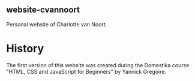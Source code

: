 website-cvannoort
-----------------
Personal website of Charlotte van Noort.

# History

The first version of this website was created during the Domestika course "HTML, CSS and JavaScript for Beginners" by Yannick Gregoire.
